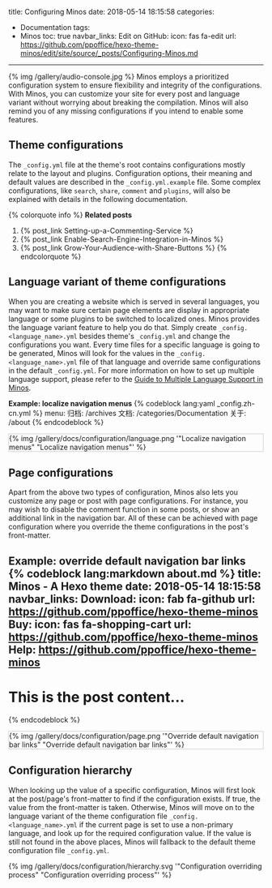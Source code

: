 title: Configuring Minos
date: 2018-05-14 18:15:58
categories:
- Documentation
tags:
- Minos
toc: true
navbar_links:
  Edit on GitHub:
    icon: fas fa-edit
    url: https://github.com/ppoffice/hexo-theme-minos/edit/site/source/_posts/Configuring-Minos.md
---
{% img /gallery/audio-console.jpg %}
Minos employs a prioritized configuration system to ensure flexibility and integrity of the configurations. With Minos, you can customize your site for every post and language variant without worrying about breaking the compilation. Minos will also remind you of any missing configurations if you intend to enable some features.

<!-- more -->

## Theme configurations

The `_config.yml` file at the theme's root contains configurations mostly relate to the layout and plugins. Configuration options, their meaning and default values are described in the `_config.yml.example` file. Some complex configurations, like `search`, `share`, `comment` and `plugins`, will also be explained with details in the following documentation.

{% colorquote info %}
<b>Related posts</b><br>
1. {% post_link Setting-up-a-Commenting-Service %}<br>
2. {% post_link Enable-Search-Engine-Integration-in-Minos %}<br>
3. {% post_link Grow-Your-Audience-with-Share-Buttons %}
{% endcolorquote %}

## Language variant of theme configurations

When you are creating a website which is served in several languages, you may want to make sure certain page elements are display in appropriate language or some plugins to be switched to localized ones. Minos provides the language variant feature to help you do that. Simply create `_config.<language_name>.yml` besides theme's `_config.yml` and change the configurations you want. Every time files for a specific language is going to be generated, Minos will look for the values in the `_config.<language_name>.yml` file of that language and override same configurations in the default `_config.yml`. For more information on how to set up multiple language support, please refer to the [Guide to Multiple Language Support in Minos](/).

**Example: localize navigation menus**
{% codeblock lang:yaml _config.zh-cn.yml %}
menu:
  归档: /archives
  文档: /categories/Documentation
  关于: /about
{% endcodeblock %}
<div style="border:1px solid #ccc">
{% img /gallery/docs/configuration/language.png '"Localize navigation menus" "Localize navigation menus"' %}
</div>

## Page configurations

Apart from the above two types of configuration, Minos also lets you customize any page or post with page configurations. For instance, you may wish to disable the comment function in some posts, or show an additional link in the navigation bar. All of these can be achieved with page configuration where you override the theme configurations in the post's front-matter.

**Example: override default navigation bar links**
{% codeblock lang:markdown about.md %}
title: Minos - A Hexo theme
date: 2018-05-14 18:15:58
navbar_links:
  Download:
    icon: fab fa-github
    url: https://github.com/ppoffice/hexo-theme-minos
  Buy:
    icon: fas fa-shopping-cart
    url: https://github.com/ppoffice/hexo-theme-minos
  Help: https://github.com/ppoffice/hexo-theme-minos
---
# This is the post content...
{% endcodeblock %}
<div style="border:1px solid #ccc">
{% img /gallery/docs/configuration/page.png '"Override default navigation bar links" "Override default navigation bar links"' %}
</div>

## Configuration hierarchy

When looking up the value of a specific configuration, Minos will first look at the post/page's front-matter to find if the configuration exists. If true, the value from the front-matter is taken. Otherwise, Minos will move on to the language variant of the theme configuration file `_config.<language_name>.yml` if the current page is set to use a non-primary language, and look up for the required configuration value. If the value is still not found in the above places, Minos will fallback to the default theme configuration file `_config.yml`.

{% img /gallery/docs/configuration/hierarchy.svg '"Configuration overriding process" "Configuration overriding process"' %}